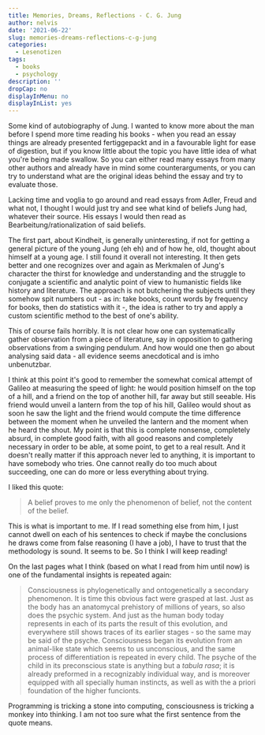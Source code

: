 ```yaml
---
title: Memories, Dreams, Reflections - C. G. Jung
author: nelvis
date: '2021-06-22'
slug: memories-dreams-reflections-c-g-jung
categories:
  - Lesenotizen
tags:
  - books
  - psychology
description: ''
dropCap: no
displayInMenu: no
displayInList: yes
---
```


Some kind of autobiography of Jung. I wanted to know more about the man before I spend more time reading his books - when you read an essay things are already presented fertiggepackt and in a favourable light for ease of digestion, but if you know little about the topic you have little idea of what you're being made swallow. So you can either read many essays from many other authors and already have in mind some counterarguments, or you can try to understand what are the original ideas behind the essay and try to evaluate those.

Lacking time and voglia to go around and read essays from Adler, Freud and what not, I thought I would just try and see what kind of beliefs Jung had, whatever their source. His essays I would then read as Bearbeitung/rationalization of said beliefs.

The first part, about Kindheit, is generally uninteresting, if not for getting a general picture of the young Jung (eh eh) and of how he, old, thought about himself at a young age. I still found it overall not interesting. It then gets better and one recognizes over and again as Merkmalen of Jung's character the thirst for knowledge and understanding and the struggle to conjugate a scientific and analytic point of view to humanistic fields like history and literature. The approach is not butchering the subjects until they somehow spit numbers out - as in: take books, count words by frequency for books, then do statistics with it -, the idea is rather to try and apply a custom scientific method to the best of one's ability.

This of course fails horribly. It is not clear how one can systematically gather observation from a piece of literature, say in opposition to gathering observations from a swinging pendulum. And how would one then go about analysing said data - all evidence seems anecdotical and is imho unbenutzbar. 

I think at this point it's good to remember the somewhat comical attempt of Galileo at measuring the speed of light: he would position himself on the top of a hill, and a friend on the top of another hill, far away but still seeable. His friend would unveil a lantern from the top of his hill, Galileo would shout as soon he saw the light and the friend would compute the time difference between the moment when he unveiled the lantern and the moment when he heard the shout. My point is that this is complete nonsense, completely absurd, in complete good faith, with all good reasons and completely necessary in order to be able, at some point, to get to a real result. And it doesn't really matter if this approach never led to anything, it is important to have somebody who tries. One cannot really do too much about succeeding, one can do more or less everything about trying.

I liked this quote:
> A belief proves to me only the phenomenon of belief, not the content of the belief.

This is what is important to me. If I read something else from him, I just cannot dwell on each of his sentences to check if maybe the conclusions he draws come from false reasoning (I have a job), I have to trust that the methodology is sound. It seems to be. So I think I will keep reading!

On the last pages what I think (based on what I read from him until now) is one of the fundamental insights is repeated again:
> Consciousness is phylogenetically and ontogenetically a secondary phenomenon. It is time this obvious fact were grasped at last. Just as the body has an anatomycal prehistory of millions of years, so also does the psychic system. And just as the human body today represents in each of its parts the result of this evolution, and everywhere still shows traces of its earlier stages - so the same may be said of the psyche. Consciousness began its evolution from an animal-like state which seems to us unconscious, and the same process of differentiation is repeated in every child. The psyche of the child in its preconscious state is anything but a *tabula rasa*; it is already preformed in a recognizably individual way, and is moreover equipped with all specially human instincts, as well as with the a priori foundation of the higher funcionts.

Programming is tricking a stone into computing, consciousness is tricking a monkey into thinking. I am not too sure what the first sentence from the quote means.